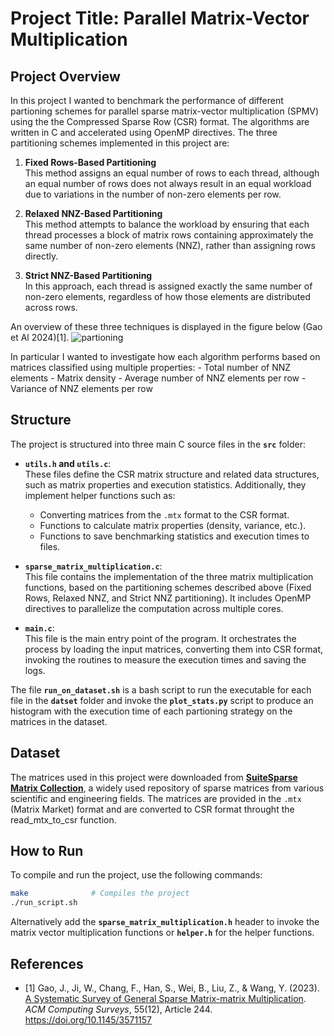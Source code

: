 # Project Title: Parallel Matrix-Vector Multiplication

## Project Overview
In this project I wanted to benchmark the performance of different partioning schemes for parallel sparse matrix-vector multiplication (SPMV) using the the Compressed Sparse Row (CSR) format. The algorithms are written in C and accelerated using OpenMP directives. The three partitioning schemes implemented in this project are:
1. **Fixed Rows-Based Partitioning**  
   This method assigns an equal number of rows to each thread, although an equal number of rows does not always result in an equal workload due to variations in the number of non-zero elements per row.

2. **Relaxed NNZ-Based Partitioning**  
   This method attempts to balance the workload by ensuring that each thread processes a block of matrix rows containing approximately the same number of non-zero elements (NNZ), rather than assigning rows directly.

3. **Strict NNZ-Based Partitioning**  
   In this approach, each thread is assigned exactly the same number of non-zero elements, regardless of how those elements are distributed across rows.

An overview of these three techniques is displayed in the figure below (Gao et Al 2024)[1].
![partioning](https://github.com/user-attachments/assets/87126d18-3120-48fc-99c3-baad3ef2d42a)

In particular I wanted to investigate how each algorithm performs based on matrices classified using multiple properties:
    - Total number of NNZ elements
    - Matrix density
    - Average number of NNZ elements per row
    - Variance of NNZ elements per row

## Structure

The project is structured into three main C source files in the **`src`** folder:

- **`utils.h` and `utils.c`**:  
  These files define the CSR matrix structure and related data structures, such as matrix properties and execution statistics. Additionally, they implement helper functions such as:
    - Converting matrices from the `.mtx` format to the CSR format.
    - Functions to calculate matrix properties (density, variance, etc.).
    - Functions to save benchmarking statistics and execution times to files.

- **`sparse_matrix_multiplication.c`**:  
  This file contains the implementation of the three matrix multiplication functions, based on the partitioning schemes described above (Fixed Rows, Relaxed NNZ, and Strict NNZ partitioning). It includes OpenMP directives to parallelize the computation across multiple cores.

- **`main.c`**:  
  This file is the main entry point of the program. It orchestrates the process by loading the input matrices, converting them into CSR format, invoking the routines to measure the execution times and saving the logs.

The file **`run_on_dataset.sh`** is a bash script to run the executable for each file in the **`datset`** folder and invoke the **`plot_stats.py`** script to produce an histogram with the execution time of each partioning strategy on the matrices in the dataset.
## Dataset
The matrices used in this project were downloaded from [**SuiteSparse Matrix Collection**](https://suitesparse-collection.gu.edu.au/), a widely used repository of sparse matrices from various scientific and engineering fields. The matrices are provided in the `.mtx` (Matrix Market) format and are converted to CSR format throught the read_mtx_to_csr function.

## How to Run
To compile and run the project, use the following commands:
```bash
make              # Compiles the project
./run_script.sh
```
Alternatively add the **`sparse_matrix_multiplication.h`** header to invoke the matrix vector multiplication functions or **`helper.h`** for the helper functions.

## References
- [1] Gao, J., Ji, W., Chang, F., Han, S., Wei, B., Liu, Z., & Wang, Y. (2023). [A Systematic Survey of General Sparse Matrix-matrix Multiplication](https://doi.org/10.1145/3571157). *ACM Computing Surveys*, 55(12), Article 244. https://doi.org/10.1145/3571157
